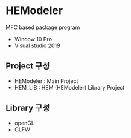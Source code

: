 # HEModeler

MFC based package program

- Window 10 Pro
- Visual studio 2019

## Project 구성

- HEModeler : Main Project 
- HEM_LIB : HEM (HEModeler) Library Project 

## Library 구성 

- openGL
- GLFW
